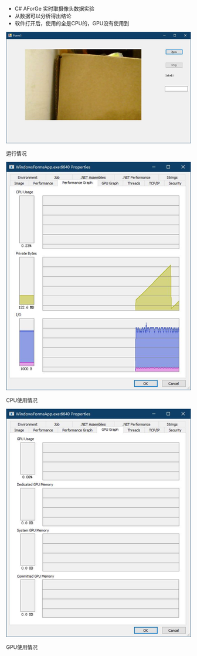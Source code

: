 ﻿- C# AForGe 实时取摄像头数据实验
- 从数据可以分析得出结论
- 软件打开后，使用的全是CPU的，GPU没有使用到

![Image](运行情况.JPG)

运行情况

![Image](CPU使用情况.JPG)

CPU使用情况

![Image](GPU使用情况.JPG)

GPU使用情况
